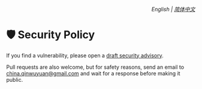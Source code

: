 <div align="right">
    <h6>
        <picture>
            <source type="image/svg+xml" media="(prefers-color-scheme: dark)" srcset="https://raw.githubusercontent.com/KudoAI/chatgpt.js/main/media/images/icons/earth-americas-white-icon32.svg">
            <img height=14 src="https://raw.githubusercontent.com/KudoAI/chatgpt.js/main/media/images/icons/earth-americas-icon32.svg">
        </picture>
        &nbsp;English |
        <a href="/SECURITY.md">简体中文</a>
    </h6>
</div>

# 🛡️ Security Policy

If you find a vulnerability, please open a [draft security advisory](https://github.com/ChinaGodMan/UserScripts/security/advisories/new).

Pull requests are also welcome, but for safety reasons, send an email to <china.qinwuyuan@gmail.com> and wait for a response before making it public.
